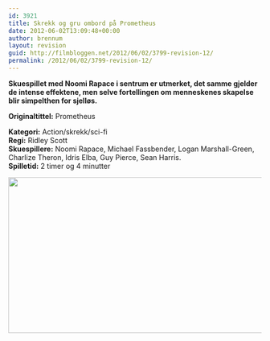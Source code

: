 ```yaml
---
id: 3921
title: Skrekk og gru ombord på Prometheus
date: 2012-06-02T13:09:48+00:00
author: brennum
layout: revision
guid: http://filmbloggen.net/2012/06/02/3799-revision-12/
permalink: /2012/06/02/3799-revision-12/
---
```

**Skuespillet med Noomi Rapace i sentrum er utmerket, det samme gjelder de intense effektene, men selve fortellingen om menneskenes skapelse blir simpelthen for sjelløs.**

**<!--more-->Originaltittel:** Prometheus

  
**Kategori:** Action/skrekk/sci-fi  
**Regi:** Ridley Scott  
**Skuespillere:** Noomi Rapace, Michael Fassbender, Logan Marshall-Green, Charlize Theron, Idris Elba, Guy Pierce, Sean Harris.  
**Spilletid:** 2 timer og 4 minutter

<a href="http://filmbloggen.net/?attachment_id=3881" rel="attachment wp-att-3881"><img class="alignnone size-large wp-image-3881" src="http://filmbloggen.net/wp-content/uploads//2012/05/36-images-from-ridley-scotts-prometheus-14-620x310.jpg" alt="" width="620" height="310" /></a>

&nbsp;

<div class="video-shortcode">
</div>